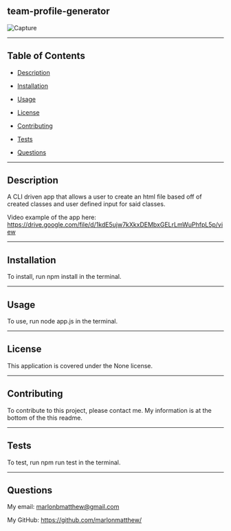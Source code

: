 ## team-profile-generator

![Capture](https://user-images.githubusercontent.com/73320305/114822371-cc0c6c00-9d76-11eb-8c49-045c7eb9f2c1.PNG)

---

## Table of Contents

- [Description](#description)

- [Installation](#installation)

- [Usage](#usage)

- [License](#license)

- [Contributing](#contributing)

- [Tests](#tests)

- [Questions](#questions)

---

## Description

A CLI driven app that allows a user to create an html file based off of created classes and user defined input for said classes.

Video example of the app here: https://drive.google.com/file/d/1kdE5ujw7kXkxDEMbxGELrLmWuPhfpL5p/view

---

## Installation

To install, run npm install in the terminal.

---

## Usage

To use, run node app.js in the terminal.

---

## License

This application is covered under the None license.

---

## Contributing

To contribute to this project, please contact me. My information is at the bottom of the this readme.

---

## Tests

To test, run npm run test in the terminal.

---

## Questions

My email: marlonbmatthew@gmail.com

My GitHub: https://github.com/marlonmatthew/

